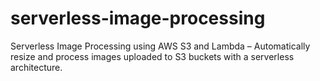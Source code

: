 # serverless-image-processing
Serverless Image Processing using AWS S3 and Lambda – Automatically resize and process images uploaded to S3 buckets with a serverless architecture.
